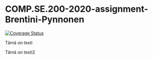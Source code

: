 # COMP.SE.200-2020-assignment-Brentini-Pynnonen
[![Coverage Status](https://coveralls.io/repos/github/Sbrentini/COMP.SE.200-2020-assignment-Brentini-Pynnonen/badge.svg?branch=main)](https://coveralls.io/github/Sbrentini/COMP.SE.200-2020-assignment-Brentini-Pynnonen?branch=main)

Tämä on testi

Tämä on testi2